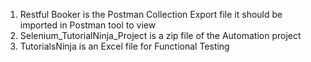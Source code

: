 1. Restful Booker is the Postman Collection Export file it should be imported in Postman tool to view  
2. Selenium_TutorialNinja_Project is a zip file of the Automation project
3. TutorialsNinja is an Excel file for Functional Testing 
